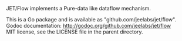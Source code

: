 JET/Flow implements a Pure-data like dataflow mechanism.

This is a Go package and is available as "github.com/jeelabs/jet/flow".  
Godoc documentation: <http://godoc.org/github.com/jeelabs/jet/flow>  
MIT license, see the LICENSE file in the parent directory.
